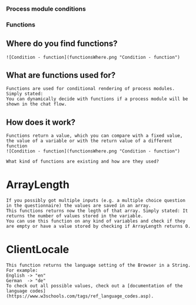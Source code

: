 ### Process module conditions
  ### Functions
  ##  Where do you find functions?
    ![Condition - function](functionsWhere.png "Condition - function")
  ##  What are functions used for?
    Functions are used for conditional rendering of process modules. Simply stated:
    You can dynamically decide with functions if a process module will be shown in the chat flow.
  ##  How does it work?
    Functions return a value, which you can compare with a fixed value, the value of a variable or with the return value of a different function
    ![Condition - function](functionsWhere.png "Condition - function")
   
    What kind of functions are existing and how are they used?
    
   # ArrayLength
    If you possibly got multiple inputs (e.g. a multiple choice question in the questionnaire) the values are saved in an array.
    This functions returns now the legth of that array. Simply stated: It returns the number of values stored in the variable.
    You can use this function on any kind of variables and check if they are empty or have a value stored by checking if ArrayLength returns 0.
    
  # ClientLocale
    This function returns the language setting of the Browser in a String.
    For example:
    English -> "en"
    German  -> "de"
    To check out all possible values, check out a [documentation of the language codes](https://www.w3schools.com/tags/ref_language_codes.asp).
    
    
   
